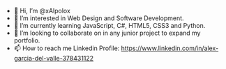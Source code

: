 - 👋 Hi, I’m @xAlpolox
- 👀 I’m interested in Web Design and Software Development.
- 🌱 I’m currently learning JavaScript, C#, HTML5, CSS3 and Python.
- 💞️ I’m looking to collaborate on in any junior project to expand my portfolio.
- 📫 How to reach me Linkedin Profile: https://www.linkedin.com/in/alex-garcia-del-valle-378431122

<!---
xAlpolox/xAlpolox is a ✨ special ✨ repository because its `README.md` (this file) appears on your GitHub profile.
You can click the Preview link to take a look at your changes.
--->

